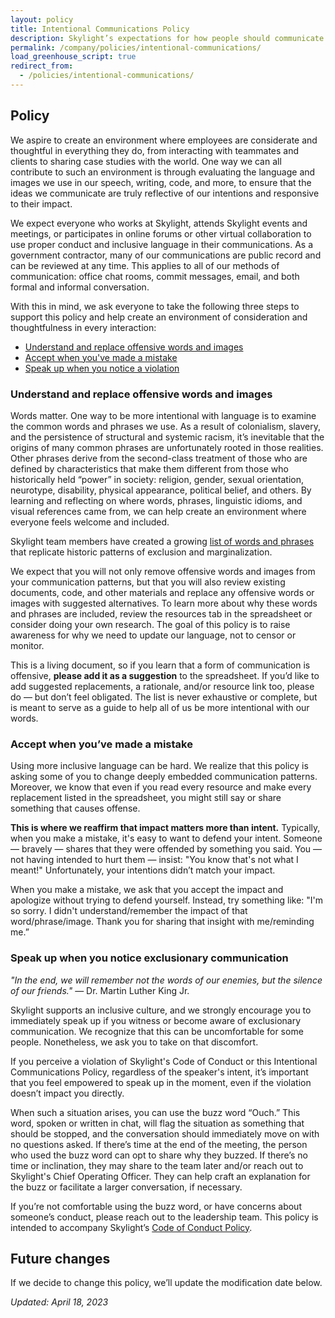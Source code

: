 ```yaml
---
layout: policy
title: Intentional Communications Policy
description: Skylight’s expectations for how people should communicate.
permalink: /company/policies/intentional-communications/
load_greenhouse_script: true
redirect_from:
  - /policies/intentional-communications/
---
```


## Policy

We aspire to create an environment where employees are considerate and thoughtful in everything they do, from interacting with teammates and clients to sharing case studies with the world. One way we can all contribute to such an environment is through evaluating the language and images we use in our speech, writing, code, and more, to ensure that the ideas we communicate are truly reflective of our intentions and responsive to their impact. 

We expect everyone who works at Skylight, attends Skylight events and meetings, or participates in online forums or other virtual collaboration to use proper conduct and inclusive language in their communications. As a government contractor, many of our communications are public record and can be reviewed at any time. This applies to all of our methods of communication: office chat rooms, commit messages, email, and both formal and informal conversation. 

With this in mind, we ask everyone to take the following three steps to support this policy and help create an environment of consideration and thoughtfulness in every interaction:

- [Understand and replace offensive words and images](#understand-and-replace-offensive-words-and-images)
- [Accept when you've made a mistake](#accept-when-youve-made-a-mistake)
- [Speak up when you notice a violation](#speak-up-when-you-notice-exclusionary-communication)


### Understand and replace offensive words and images 

Words matter. One way to be more intentional with language is to examine the common words and phrases we use. As a result of colonialism, slavery, and the persistence of structural and systemic racism, it’s inevitable that the origins of many common phrases are unfortunately rooted in those realities. Other phrases derive from the second-class treatment of those who are defined by characteristics that make them different from those who historically held “power” in society: religion, gender, sexual orientation, neurotype, disability, physical appearance, political belief, and others. By learning and reflecting on where words, phrases, linguistic idioms, and visual references came from, we can help create an environment where everyone feels welcome and included.

Skylight team members have created a growing [list of words and phrases](https://docs.google.com/spreadsheets/d/1Ex6tOOK6xqQ210Y-pkh7LYHsp7NaJ6Qd5OlPoIEx1aw/) that replicate historic patterns of exclusion and marginalization.

We expect that you will not only remove offensive words and images from your communication patterns, but that you will also review existing documents, code, and other materials and replace any offensive words or images with suggested alternatives. To learn more about why these words and phrases are included, review the resources tab in the spreadsheet or consider doing your own research. The goal of this policy is to raise awareness for why we need to update our language, not to censor or monitor.

This is a living document, so if you learn that a form of communication is offensive, **please add it as a suggestion** to the spreadsheet. If you’d like to add suggested replacements, a rationale, and/or resource link too, please do — but don’t feel obligated. The list is never exhaustive or complete, but is meant to serve as a guide to help all of us be more intentional with our words.


### Accept when you’ve made a mistake

Using more inclusive language can be hard. We realize that this policy is asking some of you to change deeply embedded communication patterns. Moreover, we know that even if you read every resource and make every replacement listed in the spreadsheet, you might still say or share something that causes offense. 

**This is where we reaffirm that impact matters more than intent.** Typically, when you make a mistake, it's easy to want to defend your intent. Someone — bravely — shares that they were offended by something you said. You — not having intended to hurt them — insist: "You know that's not what I meant!" Unfortunately, your intentions didn’t match your impact. 

When you make a mistake, we ask that you accept the impact and apologize without trying to defend yourself. Instead, try something like: "I'm so sorry. I didn't understand/remember the impact of that word/phrase/image. Thank you for sharing that insight with me/reminding me.” 


### Speak up when you notice exclusionary communication

*"In the end, we will remember not the words of our enemies, but the silence of our friends."* — Dr. Martin Luther King Jr.

Skylight supports an inclusive culture, and we strongly encourage you to immediately speak up if you witness or become aware of exclusionary communication. We recognize that this can be uncomfortable for some people. Nonetheless, we ask you to take on that discomfort. 

If you perceive a violation of Skylight's Code of Conduct or this Intentional Communications Policy, regardless of the speaker's intent, it’s important that you feel empowered to speak up in the moment, even if the violation doesn’t impact you directly. 

When such a situation arises, you can use the buzz word “Ouch.” This word, spoken or written in chat, will flag the situation as something that should be stopped, and the conversation should immediately move on with no questions asked. If there’s time at the end of the meeting, the person who used the buzz word can opt to share why they buzzed. If there’s no time or inclination, they may share to the team later and/or reach out to Skylight's Chief Operating Officer. They can help craft an explanation for the buzz or facilitate a larger conversation, if necessary.

If you’re not comfortable using the buzz word, or have concerns about someone’s conduct, please reach out to the leadership team. This policy is intended to accompany Skylight’s [Code of Conduct Policy](/company/policies/code-of-conduct/).

## Future changes

If we decide to change this policy, we’ll update the modification date below.

*Updated: April 18, 2023*
